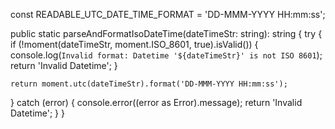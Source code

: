 const READABLE_UTC_DATE_TIME_FORMAT = 'DD-MMM-YYYY HH:mm:ss';


public static parseAndFormatIsoDateTime(dateTimeStr: string): string {
  try {
    if (!moment(dateTimeStr, moment.ISO_8601, true).isValid()) {
      console.log(`Invalid format: Datetime '${dateTimeStr}' is not ISO 8601`);
      return 'Invalid Datetime';
    }

    return moment.utc(dateTimeStr).format('DD-MMM-YYYY HH:mm:ss');
  } catch (error) {
    console.error((error as Error).message);
    return 'Invalid Datetime';
  }
}
